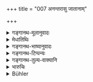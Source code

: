 +++
title = "007 अनन्तरासु जातानाम्"

+++

<details><summary>गङ्गानथ-मूलानुवादः</summary>

Such is the eternal law relating to those born of wives of the next lower castes; know this (following) to be the right rule pertaining to those born of wives two or three degrees lower.—(7)
</details>

<details><summary>मेधातिथिः</summary>

आद्येनार्धश्लोकेनोक्तम् अर्थम् अनुवदति, द्वितीयेन वक्ष्यमाणसंक्षेपः । **द्व्येकान्तरा** । द्व्यन्तरा ब्राह्मणस्य शूद्रा, एकान्तरा वैश्या । नातीव श्लोकः सप्रयोजनः ॥ १०.७ ॥
</details>

<details><summary>गङ्गानथ-भाष्यानुवादः</summary>

The first half of the verse reiterates what has gone before; and the second half contains a brief indication of what follows.

‘*Two or three degrees lower*.’—For the Brāhmaṇa, the wife ‘*three degrees lower*’ would be the *Śūdra*; and the Vaiśya would be ‘*two degrees lower*.’

There is not much useful purpose served by this verse.—(7)
</details>

<details><summary>गङ्गानथ-टिप्पन्यः</summary>

“Regarding the term *Pāraśava*, see above, 9.178. Govindarāja and Nārāyaṇa remark that the second name *Pāraśava* is added in order to distinguish the *Niṣāda*, who is Pratiloma and subsists by catching fish.”—Buhler.
</details>

<details><summary>गङ्गानथ-तुल्य-वाक्यानि</summary>

**(verses 10.6-41)  
**

See Comparative notes for [Verse 10.6].
</details>

<details><summary>भारुचिः</summary>

अनुलोमाधिकाराद् अयम् अप्य् एकान्तरद्व्यन्तरासु पूर्ववद् धर्म्यो **विधिर्** वचनसामर्थ्याद् विज्ञेयः । सो ऽयम् एकान्तरासूच्यते ॥ १०.७ ॥
</details>

<details><summary>Bühler</summary>

007	Such is the eternal law concerning (children) born of wives one degree lower (than their husbands); know (that) the following rule (is applicable) to those born of women two or three degrees lower.
</details>
